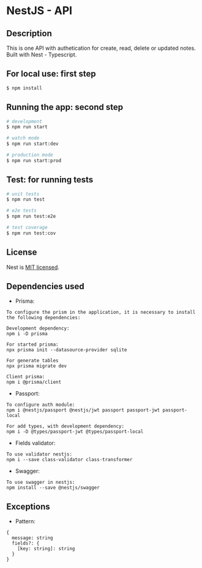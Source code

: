 # NestJS - API

## Description

This is one API with authetication for create, read, delete or updated notes.
Built with Nest - Typescript.

## For local use: first step

```bash
$ npm install
```

## Running the app: second step

```bash
# development
$ npm run start

# watch mode
$ npm run start:dev

# production mode
$ npm run start:prod
```

## Test: for running tests

```bash
# unit tests
$ npm run test

# e2e tests
$ npm run test:e2e

# test coverage
$ npm run test:cov
```

## License

Nest is [MIT licensed](LICENSE).

## Dependencies used

* Prisma:

```
To configure the prism in the application, it is necessary to install the following dependencies:

Development dependency:
npm i -D prisma 

For started prisma:
npx prisma init --datasource-provider sqlite

For generate tables
npx prisma migrate dev

Client prisma:
npm i @prisma/client
```

* Passport:

```
To configure auth module:
npm i @nestjs/passport @nestjs/jwt passport passport-jwt passport-local

For add types, with development dependency:
npm i -D @types/passport-jwt @types/passport-local
```
* Fields validator:

```
To use validator nestjs:
npm i --save class-validator class-transformer
```

* Swagger:

```
To use swagger in nestjs:
npm install --save @nestjs/swagger
```


## Exceptions

* Pattern:

```
{
  message: string
  fields?: {
    [key: string]: string
  }
}

```
